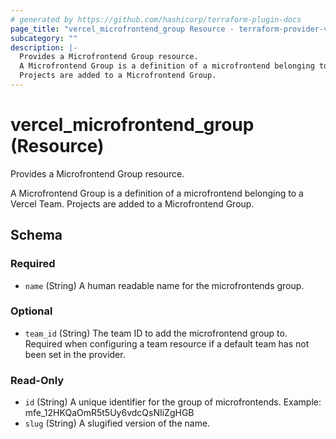```yaml
---
# generated by https://github.com/hashicorp/terraform-plugin-docs
page_title: "vercel_microfrontend_group Resource - terraform-provider-vercel"
subcategory: ""
description: |-
  Provides a Microfrontend Group resource.
  A Microfrontend Group is a definition of a microfrontend belonging to a Vercel Team.
  Projects are added to a Microfrontend Group.
---
```


# vercel_microfrontend_group (Resource)

Provides a Microfrontend Group resource.

A Microfrontend Group is a definition of a microfrontend belonging to a Vercel Team. 
Projects are added to a Microfrontend Group.



<!-- schema generated by tfplugindocs -->
## Schema

### Required

- `name` (String) A human readable name for the microfrontends group.

### Optional

- `team_id` (String) The team ID to add the microfrontend group to. Required when configuring a team resource if a default team has not been set in the provider.

### Read-Only

- `id` (String) A unique identifier for the group of microfrontends. Example: mfe_12HKQaOmR5t5Uy6vdcQsNIiZgHGB
- `slug` (String) A slugified version of the name.
